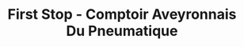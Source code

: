 ---
title: "First Stop - Comptoir Aveyronnais Du Pneumatique"
url: /luc-la-primaube/first-stop-comptoir-aveyronnais-du-pneumatique/
shop: réparation de voitures
---